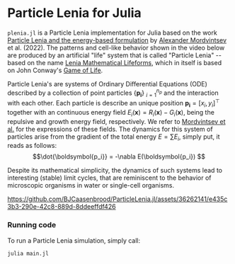 # Particle Lenia for Julia

`plenia.jl` is a Particle Lenia implementation for Julia based on the work [Particle Lenia and the energy-based formulation](https://google-research.github.io/self-organising-systems/particle-lenia/) by [Alexander Mordvintsev](https://znah.net/) et al. (2022). The patterns and cell-like behavior shown in the video below are produced by an artificial "life" system that is called "Particle Lenia" -- based on the name [Lenia Mathematical Lifeforms](https://chakazul.github.io/lenia.html), which in itself is based on John Conway's [Game of Life](https://en.wikipedia.org/wiki/Conway%27s_Game_of_Life). 

Particle Lenia's are systems of Ordinary Differential Equations (ODE) described by a collection of point particles {$\boldsymbol{p_i}$} $_{i=1}^{n_p}$ and the interaction with each other. Each particle is describe an unique position $\boldsymbol{p_i} = [x_i, y_i]^\top$ together with an continuous energy field $E_i(\boldsymbol{x}) = R_i(\boldsymbol{x}) - G_i(\boldsymbol{x})$, being the repulsive and growth energy field, respectively. We refer to [Mordvintsev et al.](https://google-research.github.io/self-organising-systems/particle-lenia/) for the expressions of these fields. The dynamics for this system of particles arise from the gradient of the total energy $E = \sum E_i$, simply put, it reads as follows:
$$\dot{\boldsymbol{p_i}} = -\nabla E(\boldsymbol{p_i}) $$

Despite its mathematical simplicity, the dynamics of such systems lead to interesting (stable) limit cycles, that are reminiscent to the behavior of microscopic organisms in water or single-cell organisms.

https://github.com/BJCaasenbrood/ParticleLenia.jl/assets/36262141/e435c3b3-290e-42c8-889d-8ddeeffdf426

### Running code
To run a Particle Lenia simulation, simply call:
```bash
julia main.jl
```
